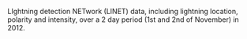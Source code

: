 LIghtning detection NETwork (LINET) data, including lightning location, polarity and intensity, over a 2 day period (1st and 2nd of November) in 2012. 
